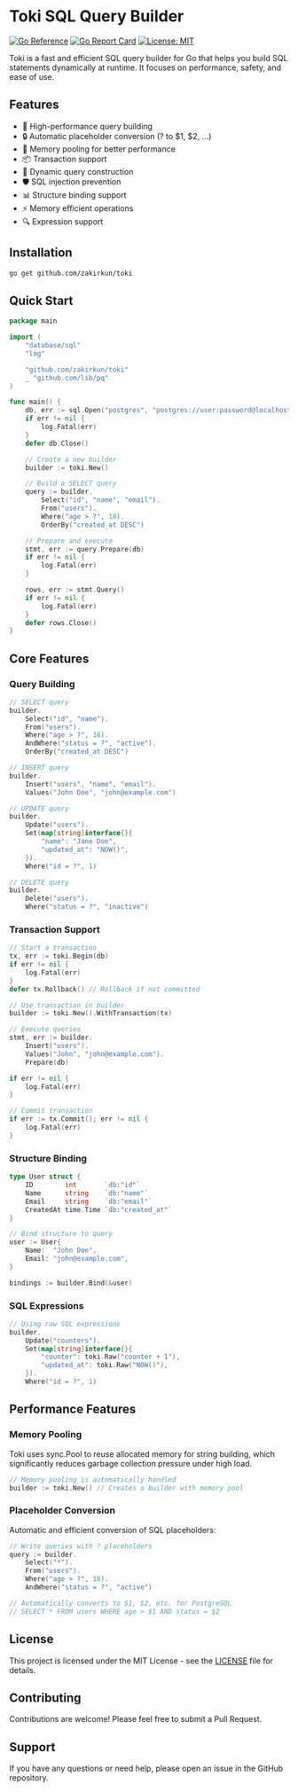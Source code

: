 # Toki SQL Query Builder

[![Go Reference](https://pkg.go.dev/badge/github.com/zakirkun/toki.svg)](https://pkg.go.dev/github.com/zakirkun/toki)
[![Go Report Card](https://goreportcard.com/badge/github.com/zakirkun/toki)](https://goreportcard.com/report/github.com/zakirkun/toki)
[![License: MIT](https://img.shields.io/badge/License-MIT-yellow.svg)](https://opensource.org/licenses/MIT)


Toki is a fast and efficient SQL query builder for Go that helps you build SQL statements dynamically at runtime. It focuses on performance, safety, and ease of use.

## Features

- 🚀 High-performance query building
- 🔒 Automatic placeholder conversion (? to $1, $2, ...)
- 💾 Memory pooling for better performance
- 📦 Transaction support
- 🎯 Dynamic query construction
- 🛡️ SQL injection prevention
- 📊 Structure binding support
- ⚡ Memory efficient operations
- 🔍 Expression support

## Installation

```bash
go get github.com/zakirkun/toki
```

## Quick Start

```go
package main

import (
    "database/sql"
    "log"

    "github.com/zakirkun/toki"
    _ "github.com/lib/pq"
)

func main() {
    db, err := sql.Open("postgres", "postgres://user:password@localhost/dbname?sslmode=disable")
    if err != nil {
        log.Fatal(err)
    }
    defer db.Close()

    // Create a new builder
    builder := toki.New()

    // Build a SELECT query
    query := builder.
        Select("id", "name", "email").
        From("users").
        Where("age > ?", 18).
        OrderBy("created_at DESC")

    // Prepare and execute
    stmt, err := query.Prepare(db)
    if err != nil {
        log.Fatal(err)
    }

    rows, err := stmt.Query()
    if err != nil {
        log.Fatal(err)
    }
    defer rows.Close()
}
```

## Core Features

### Query Building

```go
// SELECT query
builder.
    Select("id", "name").
    From("users").
    Where("age > ?", 18).
    AndWhere("status = ?", "active").
    OrderBy("created_at DESC")

// INSERT query
builder.
    Insert("users", "name", "email").
    Values("John Doe", "john@example.com")

// UPDATE query
builder.
    Update("users").
    Set(map[string]interface{}{
        "name": "Jane Doe",
        "updated_at": "NOW()",
    }).
    Where("id = ?", 1)

// DELETE query
builder.
    Delete("users").
    Where("status = ?", "inactive")
```

### Transaction Support

```go
// Start a transaction
tx, err := toki.Begin(db)
if err != nil {
    log.Fatal(err)
}
defer tx.Rollback() // Rollback if not committed

// Use transaction in builder
builder := toki.New().WithTransaction(tx)

// Execute queries
stmt, err := builder.
    Insert("users").
    Values("John", "john@example.com").
    Prepare(db)

if err != nil {
    log.Fatal(err)
}

// Commit transaction
if err := tx.Commit(); err != nil {
    log.Fatal(err)
}
```

### Structure Binding

```go
type User struct {
    ID        int       `db:"id"`
    Name      string    `db:"name"`
    Email     string    `db:"email"`
    CreatedAt time.Time `db:"created_at"`
}

// Bind structure to query
user := User{
    Name:  "John Doe",
    Email: "john@example.com",
}

bindings := builder.Bind(&user)
```

### SQL Expressions

```go
// Using raw SQL expressions
builder.
    Update("counters").
    Set(map[string]interface{}{
        "counter": toki.Raw("counter + 1"),
        "updated_at": toki.Raw("NOW()"),
    }).
    Where("id = ?", 1)
```

## Performance Features

### Memory Pooling
Toki uses sync.Pool to reuse allocated memory for string building, which significantly reduces garbage collection pressure under high load.

```go
// Memory pooling is automatically handled
builder := toki.New() // Creates a builder with memory pool
```

### Placeholder Conversion
Automatic and efficient conversion of SQL placeholders:

```go
// Write queries with ? placeholders
query := builder.
    Select("*").
    From("users").
    Where("age > ?", 18).
    AndWhere("status = ?", "active")

// Automatically converts to $1, $2, etc. for PostgreSQL
// SELECT * FROM users WHERE age > $1 AND status = $2
```

## License

This project is licensed under the MIT License - see the [LICENSE](LICENSE) file for details.

## Contributing

Contributions are welcome! Please feel free to submit a Pull Request.

## Support

If you have any questions or need help, please open an issue in the GitHub repository.

